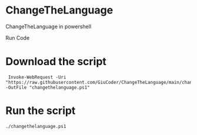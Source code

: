 # ChangeTheLanguage
ChangeTheLanguage in powershell

Run Code 

# Download the script
```
 Invoke-WebRequest -Uri "https://raw.githubusercontent.com/GiuCoder/ChangeTheLanguage/main/changethelanguage.ps1" -OutFile "changethelanguage.ps1"
```


# Run the script
```
./changethelanguage.ps1
```
